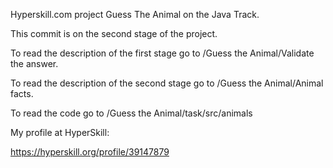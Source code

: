 Hyperskill.com project Guess The Animal on the Java Track.

This commit is on the second stage of the project.

To read the description of the first stage go to /Guess the Animal/Validate the answer.

To read the description of the second stage go to /Guess the Animal/Animal facts.

To read the code go to /Guess the Animal/task/src/animals


My profile at HyperSkill:

https://hyperskill.org/profile/39147879
